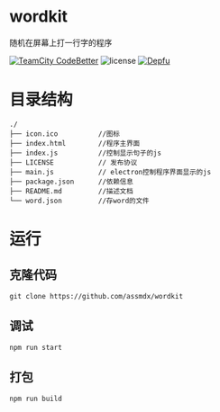 # wordkit

随机在屏幕上打一行字的程序

[![TeamCity CodeBetter](https://img.shields.io/teamcity/codebetter/bt428.svg)](https://github.com/assmdx/wordkit)
![license](https://img.shields.io/aur/license/yaourt.svg)
[![Depfu](https://img.shields.io/badge/npm-v8.11.2-green.svg)](https://github.com/assmdx/wordkit)

# 目录结构

```
./
├── icon.ico          //图标
├── index.html        //程序主界面
├── index.js          //控制显示句子的js
├── LICENSE           // 发布协议
├── main.js           // electron控制程序界面显示的js
├── package.json      //依赖信息
├── README.md         //描述文档
└── word.json         //存word的文件
```

# 运行
## 克隆代码

    git clone https://github.com/assmdx/wordkit

## 调试

    npm run start

## 打包

    npm run build

